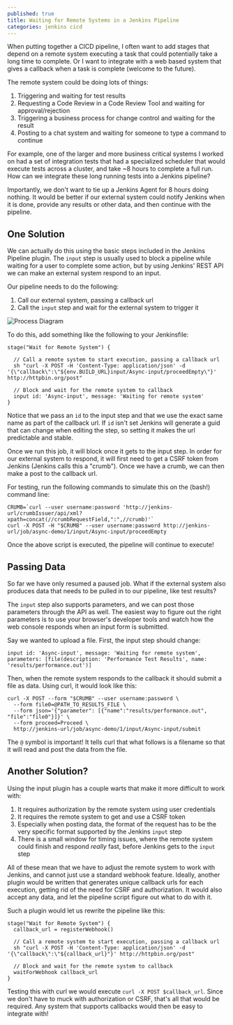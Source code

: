 ```yaml
---
published: true
title: Waiting for Remote Systems in a Jenkins Pipeline
categories: jenkins cicd
---
```

When putting together a CICD pipeline, I often want to add stages that depend on a remote system executing a task that could potentially take a long time to complete. Or I want to integrate with a web based system that gives a callback when a task is complete (welcome to the future). 

The remote system could be doing lots of things:

1. Triggering and waiting for test results
2. Requesting a Code Review in a Code Review Tool and waiting for approval/rejection
3. Triggering a business process for change control and waiting for the result
4. Posting to a chat system and waiting for someone to type a command to continue

For example, one of the larger and more business critical systems I worked on had a set of integration tests that had a specialized scheduler that would execute tests across a cluster, and take ~8 hours to complete a full run. How can we integrate these long running tests into a Jenkins pipeline? 

Importantly, we don't want to tie up a Jenkins Agent for 8 hours doing nothing. It would be better if our external system could notify Jenkins when it is done, provide any results or other data, and then continue with the pipeline.

One Solution
------------

We can actually do this using the basic steps included in the Jenkins Pipeline plugin. The `input` step is usually used to block a pipeline while waiting for a user to complete some action, but by using Jenkins' REST API we can make an external system respond to an input.

Our pipeline needs to do the following:

1. Call our external system, passing a callback url
3. Call the `input` step and wait for the external system to trigger it

![Process Diagram]({{site.baseurl}}/images/pipeline_wait_for_webhook.png)

To do this, add something like the following to your Jenkinsfile:

```
stage("Wait for Remote System") {

  // Call a remote system to start execution, passing a callback url
  sh "curl -X POST -H 'Content-Type: application/json' -d '{\"callback\":\"${env.BUILD_URL}input/Async-input/proceedEmpty\"}' http://httpbin.org/post"

  // Block and wait for the remote system to callback
  input id: 'Async-input', message: 'Waiting for remote system'
}
```

Notice that we pass an `id` to the input step and that we use the exact same name as part of the callback url. If `id` isn't set Jenkins will generate a guid that can change when editing the step, so setting it makes the url predictable and stable.

Once we run this job, it will block once it gets to the input step. In order for our external system to respond, it will first need to get a CSRF token from Jenkins (Jenkins calls this a "crumb"). Once we have a crumb, we can then make a post to the callback url.

For testing, run the following commands to simulate this on the (bash!) command line:

```
CRUMB=`curl --user username:password 'http://jenkins-url/crumbIssuer/api/xml?xpath=concat(//crumbRequestField,":",//crumb)'`
curl -X POST -H "$CRUMB" --user username:password http://jenkins-url/job/async-demo/1/input/Async-input/proceedEmpty
```

Once the above script is executed, the pipeline will continue to execute!

Passing Data
------------

So far we have only resumed a paused job. What if the external system also produces data that needs to be pulled in to our pipeline, like test results?

The `input` step also supports parameters, and we can post those parameters through the API as well. The easiest way to figure out the right parameters is to use your browser's developer tools and watch how the web console responds when an input form is submitted.

Say we wanted to upload a file. First, the input step should change:

```
input id: 'Async-input', message: 'Waiting for remote system', parameters: [file(description: 'Performance Test Results', name: 'results/performance.out')]
```

Then, when the remote system responds to the callback it should submit a file as data. Using curl, it would look like this:

```
curl -X POST --form "$CRUMB" --user username:password \
  --form file0=@PATH_TO_RESULTS_FILE \
  --form json='{"parameter": [{"name":"results/performance.out", "file":"file0"}]}' \
  --form proceed=Proceed \
  http://jenkins-url/job/async-demo/1/input/Async-input/submit
```

The `@` symbol is important! It tells curl that what follows is a filename so that it will read and post the data from the file.

Another Solution?
-----------------

Using the input plugin has a couple warts that make it more difficult to work with:

1. It requires authorization by the remote system using user credentials
2. It requires the remote system to get and use a CSRF token
3. Especially when posting data, the format of the request has to be the very specific format supported by the Jenkins `input` step
4. There is a small window for timing issues, where the remote system could finish and respond _really_ fast, before Jenkins gets to the `input` step

All of these mean that we have to adjust the remote system to work with Jenkins, and cannot just use a standard webhook feature. Ideally, another plugin would be written that generates unique callback urls for each execution, getting rid of the need for CSRF and authorization. It would also accept any data, and let the pipeline script figure out what to do with it.

Such a plugin would let us rewrite the pipeline like this:

```
stage("Wait for Remote System") {
  callback_url = registerWebhook()

  // Call a remote system to start execution, passing a callback url
  sh "curl -X POST -H 'Content-Type: application/json' -d '{\"callback\":\"${callback_url}"}' http://httpbin.org/post"

  // Block and wait for the remote system to callback
  waitForWebhook callback_url
}
```

Testing this with curl we would execute `curl -X POST $callback_url`. Since we don't have to muck with authorization or CSRF, that's all that would be required. Any system that supports callbacks would then be easy to integrate with!
